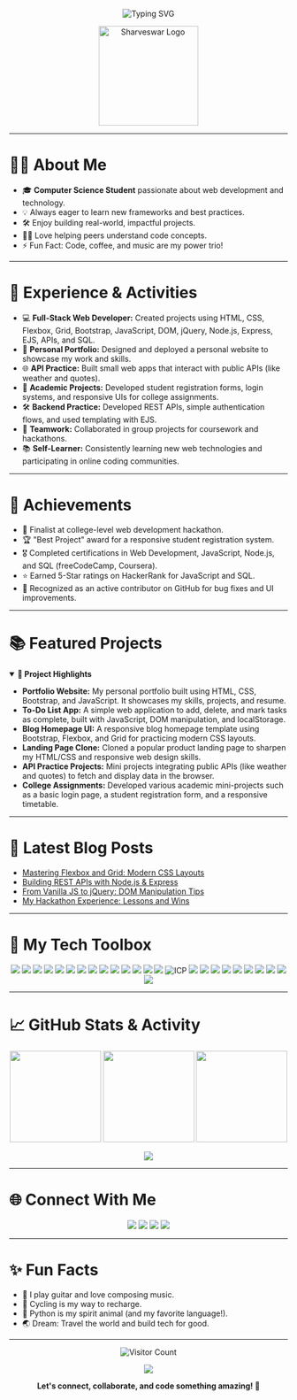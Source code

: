 <p align="center">
  <img src="https://readme-typing-svg.demolab.com?font=Fira+Code&pause=1000&color=16FF03&center=true&vCenter=true&width=1000&lines=Hello+%F0%9F%91%8B+I'm+Sharveswar!;CS+Student+%7C+Full-Stack+Developer+%7C+Tech+Enthusiast;Building+the+Future+one+line+of+code+at+a+time" alt="Typing SVG" />
</p>

<p align="center">
  <!-- Place your logo image in the root directory and name it logo.png -->
  <img src="logo.png" width="180" alt="Sharveswar Logo"/>
</p>

---

# 👨‍💻 About Me

- 🎓 **Computer Science Student** passionate about web development and technology.
- 💡 Always eager to learn new frameworks and best practices.
- 🛠️ Enjoy building real-world, impactful projects.
- 👨‍🏫 Love helping peers understand code concepts.
- ⚡ Fun Fact: Code, coffee, and music are my power trio!

---

# 🚀 Experience & Activities

- 💻 **Full-Stack Web Developer:** Created projects using HTML, CSS, Flexbox, Grid, Bootstrap, JavaScript, DOM, jQuery, Node.js, Express, EJS, APIs, and SQL.
- 🌟 **Personal Portfolio:** Designed and deployed a personal website to showcase my work and skills.
- 🌐 **API Practice:** Built small web apps that interact with public APIs (like weather and quotes).
- 🏫 **Academic Projects:** Developed student registration forms, login systems, and responsive UIs for college assignments.
- 🛠️ **Backend Practice:** Developed REST APIs, simple authentication flows, and used templating with EJS.
- 🤝 **Teamwork:** Collaborated in group projects for coursework and hackathons.
- 📚 **Self-Learner:** Consistently learning new web technologies and participating in online coding communities.

---

# 🏅 Achievements

- 🥇 Finalist at college-level web development hackathon.
- 🏆 "Best Project" award for a responsive student registration system.
- 🎖️ Completed certifications in Web Development, JavaScript, Node.js, and SQL (freeCodeCamp, Coursera).
- ⭐ Earned 5-Star ratings on HackerRank for JavaScript and SQL.
- 🏅 Recognized as an active contributor on GitHub for bug fixes and UI improvements.

---

# 📚 Featured Projects

<details open>
<summary><b>🚀 Project Highlights</b></summary>

- **Portfolio Website:** My personal portfolio built using HTML, CSS, Bootstrap, and JavaScript. It showcases my skills, projects, and resume.
- **To-Do List App:** A simple web application to add, delete, and mark tasks as complete, built with JavaScript, DOM manipulation, and localStorage.
- **Blog Homepage UI:** A responsive blog homepage template using Bootstrap, Flexbox, and Grid for practicing modern CSS layouts.
- **Landing Page Clone:** Cloned a popular product landing page to sharpen my HTML/CSS and responsive web design skills.
- **API Practice Projects:** Mini projects integrating public APIs (like weather and quotes) to fetch and display data in the browser.
- **College Assignments:** Developed various academic mini-projects such as a basic login page, a student registration form, and a responsive timetable.

</details>

---

# 📌 Latest Blog Posts

<!-- BLOG-POST-LIST:START -->
- [Mastering Flexbox and Grid: Modern CSS Layouts](https://dev.to/Sharveswar007/mastering-flexbox-and-grid-modern-css-layouts)
- [Building REST APIs with Node.js & Express](https://dev.to/Sharveswar007/building-rest-apis-with-nodejs-and-express)
- [From Vanilla JS to jQuery: DOM Manipulation Tips](https://dev.to/Sharveswar007/from-vanilla-js-to-jquery-dom-manipulation-tips)
- [My Hackathon Experience: Lessons and Wins](https://dev.to/Sharveswar007/my-hackathon-experience-lessons-and-wins)
<!-- BLOG-POST-LIST:END -->

---

# 🌟 My Tech Toolbox

<p align="center">
  <!-- Languages & Fundamentals -->
  <img src="https://img.shields.io/badge/HTML5-E34F26?style=for-the-badge&logo=html5&logoColor=white"/>
  <img src="https://img.shields.io/badge/CSS3-1572B6?style=for-the-badge&logo=css3&logoColor=white"/>
  <img src="https://img.shields.io/badge/Flexbox-2965F1?style=for-the-badge&logo=css3&logoColor=white"/>
  <img src="https://img.shields.io/badge/Grid-1572B6?style=for-the-badge&logo=css3&logoColor=white"/>
  <img src="https://img.shields.io/badge/Bootstrap-7952B3?style=for-the-badge&logo=bootstrap&logoColor=white"/>
  <img src="https://img.shields.io/badge/JavaScript-F7DF1E?style=for-the-badge&logo=javascript&logoColor=black"/>
  <img src="https://img.shields.io/badge/DOM-FFCA28?style=for-the-badge&logo=javascript&logoColor=black"/>
  <img src="https://img.shields.io/badge/jQuery-0769AD?style=for-the-badge&logo=jquery&logoColor=white"/>
  <img src="https://img.shields.io/badge/Node.js-339933?style=for-the-badge&logo=node.js&logoColor=white"/>
  <img src="https://img.shields.io/badge/Express.js-000000?style=for-the-badge&logo=express&logoColor=white"/>
  <img src="https://img.shields.io/badge/EJS-8A2BE2?style=for-the-badge&logo=ejs&logoColor=white"/>
  <img src="https://img.shields.io/badge/APIs-FF5722?style=for-the-badge&logo=api&logoColor=white"/>
  <img src="https://img.shields.io/badge/SQL-4479A1?style=for-the-badge&logo=mysql&logoColor=white"/>
  <img src="https://img.shields.io/badge/WebComponents-29ABE2?style=for-the-badge&logo=webcomponents.org&logoColor=white"/>
  <img src="https://img.shields.io/badge/ICP-FFA500?style=for-the-badge&logoColor=white" alt="ICP"/>
  <img src="https://img.shields.io/badge/C++-00599C?style=for-the-badge&logo=c%2B%2B&logoColor=white"/>
  <img src="https://img.shields.io/badge/Python-3776AB?style=for-the-badge&logo=python&logoColor=white"/>
  <img src="https://img.shields.io/badge/Java-ED8B00?style=for-the-badge&logo=java&logoColor=white"/>
  <img src="https://img.shields.io/badge/React-20232A?style=for-the-badge&logo=react&logoColor=61DAFB"/>
  <img src="https://img.shields.io/badge/MongoDB-4EA94B?style=for-the-badge&logo=mongodb&logoColor=white"/>
  <img src="https://img.shields.io/badge/MySQL-4479A1?style=for-the-badge&logo=mysql&logoColor=white"/>
  <img src="https://img.shields.io/badge/Git-F05032?style=for-the-badge&logo=git&logoColor=white"/>
  <img src="https://img.shields.io/badge/Linux-FCC624?style=for-the-badge&logo=linux&logoColor=black"/>
  <img src="https://img.shields.io/badge/AWS-232F3E?style=for-the-badge&logo=amazonaws&logoColor=white"/>
  <img src="https://img.shields.io/badge/Docker-2496ED?style=for-the-badge&logo=docker&logoColor=white"/>
</p>

---

# 📈 GitHub Stats & Activity

<p align="center">
  <img src="https://github-readme-stats.vercel.app/api?username=Sharveswar007&theme=chartreuse-dark&hide_border=false&count_private=true&show_icons=true" height="165"/>
  <img src="https://github-readme-streak-stats.herokuapp.com/?user=Sharveswar007&theme=chartreuse-dark&hide_border=false" height="165"/>
  <img src="https://github-readme-stats.vercel.app/api/top-langs/?username=Sharveswar007&theme=chartreuse-dark&hide_border=false&layout=compact" height="165"/>
</p>

<p align="center">
  <img src="https://github-profile-trophy.vercel.app/?username=Sharveswar007&theme=radical&no-frame=true&no-bg=false&margin-w=4"/>
</p>

---

# 🌐 Connect With Me

<p align="center">
  <a href="https://linkedin.com/in/sharveswar"><img src="https://img.shields.io/badge/LinkedIn-%230077B5.svg?style=for-the-badge&logo=linkedin&logoColor=white"/></a>
  <a href="https://x.com/Sharveswar007"><img src="https://img.shields.io/badge/X-black.svg?style=for-the-badge&logo=x&logoColor=white"/></a>
  <a href="https://instagram.com/sharveswar_007"><img src="https://img.shields.io/badge/Instagram-%23E4405F.svg?style=for-the-badge&logo=instagram&logoColor=white"/></a>
  <a href="mailto:sharveswar007@gmail.com"><img src="https://img.shields.io/badge/Gmail-D14836?style=for-the-badge&logo=gmail&logoColor=white"/></a>
</p>

---

# ✨ Fun Facts

- 🎸 I play guitar and love composing music.
- 🚴 Cycling is my way to recharge.
- 🐍 Python is my spirit animal (and my favorite language!).
- 🌏 Dream: Travel the world and build tech for good.

---

<p align="center">
  <img src="https://visitor-badge.laobi.icu/badge?page_id=Sharveswar007.Sharveswar007" alt="Visitor Count"/>
</p>

<p align="center">
  <img src="https://quotes-github-readme.vercel.app/api?type=horizontal&theme=radical"/>
</p>

<p align="center">
  <b>Let's connect, collaborate, and code something amazing! 🚀</b>
</p>

<!-- Proudly created with GPRM ( https://gprm.itsvg.in ) -->
